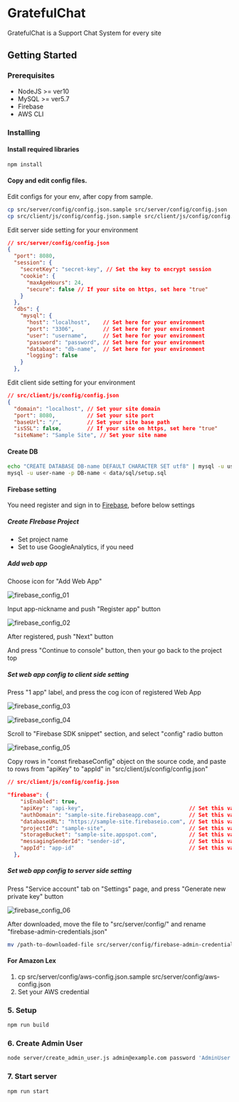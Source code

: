 # GratefulChat

GratefulChat is a Support Chat System for every site



## Getting Started

### Prerequisites

* NodeJS >= ver10
* MySQL >= ver5.7
* Firebase
* AWS CLI


### Installing

#### Install required libraries

```bash
npm install
```



#### Copy and edit config files.

Edit configs for your env, after copy from sample.

```bash
cp src/server/config/config.json.sample src/server/config/config.json
cp src/client/js/config/config.json.sample src/client/js/config/config.json
```

Edit server side setting  for your environment

```json
// src/server/config/config.json
{
  "port": 8080,
  "session": {
    "secretKey": "secret-key", // Set the key to encrypt session
    "cookie": {
      "maxAgeHours": 24,
      "secure": false // If your site on https, set here "true"
    }
  },
  "dbs": {
    "mysql": {
      "host": "localhost",    // Set here for your environment
      "port": "3306",         // Set here for your environment
      "user": "username",     // Set here for your environment
      "password": "password", // Set here for your environment
      "database": "db-name",  // Set here for your environment
      "logging": false
    }
  },
```



Edit client side setting  for your environment

```json
// src/client/js/config/config.json
{
  "domain": "localhost", // Set your site domain
  "port": 8080,          // Set your site port
  "baseUrl": "/",        // Set your site base path
  "isSSL": false,        // If your site on https, set here "true" 
  "siteName": "Sample Site", // Set your site name
```



#### Create DB

```bash
echo "CREATE DATABASE DB-name DEFAULT CHARACTER SET utf8" | mysql -u user-name -p
mysql -u user-name -p DB-name < data/sql/setup.sql
```



#### Firebase setting

You need register and sign in to [Firebase](https://firebase.google.com/), before below settings

##### Create FIrebase Project

* Set project name
* Set to use GoogleAnalytics, if you need

##### Add web app

Choose icon for "Add Web App"

 ![firebase_config_01](https://raw.githubusercontent.com/uzura8/expressbird/dev_gc/src/doc/assets/img/firebase_config_01.png)

Input app-nickname and push "Register app" button

 ![firebase_config_02](https://raw.githubusercontent.com/uzura8/expressbird/dev_gc/src/doc/assets/img/firebase_config_02.png)

After registered, push "Next" button

And press "Continue to  console" button, then your go back to the project top

##### Set web app config to client side setting

Press "1 app" label, and press the cog icon of registered Web App

 ![firebase_config_03](https://raw.githubusercontent.com/uzura8/expressbird/dev_gc/src/doc/assets/img/firebase_config_03.png)

 ![firebase_config_04](https://raw.githubusercontent.com/uzura8/expressbird/dev_gc/src/doc/assets/img/firebase_config_04.png)

Scroll to "Firebase SDK snippet" section, and select "config" radio button

 ![firebase_config_05](https://raw.githubusercontent.com/uzura8/expressbird/dev_gc/src/doc/assets/img/firebase_config_05.png)

Copy rows in "const firebaseConfig" object on the source code, and paste to  rows from "apiKey" to "appId" in "src/client/js/config/config.json"

```  json
// src/client/js/config/config.json

"firebase": {
    "isEnabled": true,
    "apiKey": "api-key",                                 // Set this value
    "authDomain": "sample-site.firebaseapp.com",         // Set this value
    "databaseURL": "https://sample-site.firebaseio.com", // Set this value
    "projectId": "sample-site",                          // Set this value
    "storageBucket": "sample-site.appspot.com",          // Set this value
    "messagingSenderId": "sender-id",                    // Set this value
    "appId": "app-id"                                    // Set this value
  },
```

##### Set web app config to server side setting

Press "Service account" tab on "Settings" page, and press "Generate new private key" button

 ![firebase_config_06](https://raw.githubusercontent.com/uzura8/expressbird/dev_gc/src/doc/assets/img/firebase_config_06.jpg)

After downloaded, move the file to "src/server/config/" and rename "firebase-admin-credentials.json"

```bash
mv /path-to-downloaded-file src/server/config/firebase-admin-credentials.json
```



#### For Amazon Lex

1. cp src/server/config/aws-config.json.sample src/server/config/aws-config.json
2. Set your AWS credential

### 5. Setup ###

```bash
npm run build
```


### 6. Create Admin User ###

```bash
node server/create_admin_user.js admin@example.com password 'AdminUser'
```

### 7. Start server ###

```bash
npm run start
```
